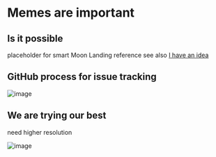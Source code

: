 # Memes are important

## Is it possible

placeholder for smart Moon Landing reference see also [I have an idea](I-have-an-idea)

## GitHub process for issue tracking

![image](https://user-images.githubusercontent.com/48498823/225400565-b02a8790-911a-43e0-93a7-294e123bc088.png)

## We are trying our best

need higher resolution

![image](https://github.com/rusefi/rusefi/assets/48498823/08880558-f9e2-4c51-8d8d-2f5c627481a6)
